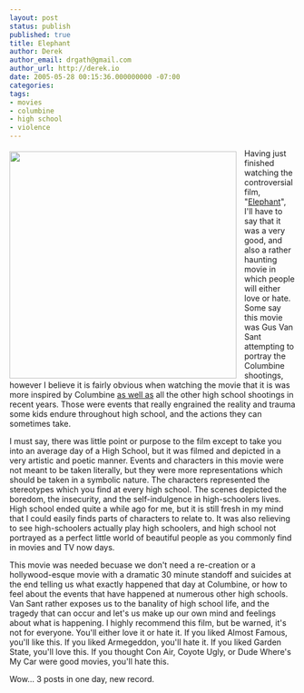 ```yaml
---
layout: post
status: publish
published: true
title: Elephant
author: Derek
author_email: drgath@gmail.com
author_url: http://derek.io
date: 2005-05-28 00:15:36.000000000 -07:00
categories:
tags:
- movies
- columbine
- high school
- violence
---
```


<div style="float:left"><img src="http://i.imgur.com/Wpsaba9.jpg" height="400" style="margin-right:1em; padding-top:5px;"></div>

Having just finished watching the controversial film, "[Elephant](http://www.imdb.com/title/tt0363589/")", I'll have to say that it was a very good, and also a rather haunting movie in which people will either love or hate.  Some say this movie was Gus Van Sant attempting to portray the Columbine shootings, however I believe it is fairly obvious when watching the movie that it is was more inspired by Columbine <u>as well as</u> all the other high school shootings in recent years.   Those were events that really engrained the reality and trauma some kids endure throughout high school, and the actions they can sometimes take.

<!-- more -->

I must say, there was little point or purpose to the film except to take you into an average day of a High School, but it was filmed and depicted in a very artistic and poetic manner.  Events and characters in this movie were not meant to be taken literally, but they were more representations which should be taken in a symbolic nature.  The characters represented the stereotypes which you find at every high school.  The scenes depicted the boredom, the insecurity, and the self-indulgence in high-schoolers lives.  High school ended quite a while ago for me, but it is still fresh in my mind that I could easily finds parts of characters to relate to.  It was also relieving to see high-schoolers actually play high schoolers, and high school not portrayed as a perfect little world of beautiful people as you commonly find in movies and TV now days.

This movie was needed becuase we don't need a re-creation or a hollywood-esque movie with a dramatic 30 minute standoff and suicides at the end telling us what exactly happened that day at Columbine, or how to feel about the events that have happened at numerous other high schools.  Van Sant rather exposes us to the banality of high school life, and the tragedy that can occur and let's us make up our own mind and feelings about what is happening.  I highly recommend this film, but be warned, it's not for everyone.  You'll either love it or hate it.  If you liked Almost Famous, you'll like this.  If you liked Armegeddon, you'll hate it.  If you liked Garden State, you'll love this.  If you thought Con Air, Coyote Ugly, or Dude Where's My Car were good movies, you'll hate this.

Wow... 3 posts in one day, new record.

